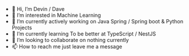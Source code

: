 - 👋 Hi, I’m Devin / Dave
- 👀 I’m interested in Machine Learning
- 🌱 I’m currently actively working on Java Spring / Spring boot & Python Projects
- 🌱 I’m currently learning To be better at TypeScript / NestJS
- 💞️ I’m looking to collaborate on nothing currently
- 📫 How to reach me just leave me a message

<!---
DevinDAJ/DevinDAJ is a ✨ special ✨ repository because its `README.md` (this file) appears on your GitHub profile.
You can click the Preview link to take a look at your changes.
--->
